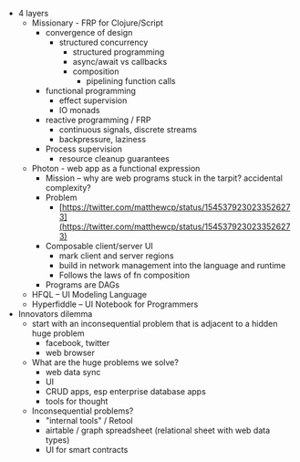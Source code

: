 - 4 layers
	- Missionary - FRP for Clojure/Script
		- convergence of design
			- structured concurrency
				- structured programming
				- async/await vs callbacks
				- composition
					- pipelining function calls
		- functional programming
			- effect supervision
			- IO monads
		- reactive programming / FRP
			- continuous signals, discrete streams
			- backpressure, laziness
		- Process supervision
			- resource cleanup guarantees
	- Photon - web app as a functional expression
		- Mission – why are web programs stuck in the tarpit? accidental complexity?
		- Problem
			- [https://twitter.com/matthewcp/status/1545379230233526273](https://twitter.com/matthewcp/status/1545379230233526273)
		- Composable client/server UI
			- mark client and server regions
			- build in network management into the language and runtime
			- Follows the laws of fn composition
		- Programs are DAGs
	- HFQL – UI Modeling Language
	- Hyperfiddle – UI Notebook for Programmers
- Innovators dilemma
	- start with an inconsequential problem that is adjacent to a hidden huge problem
		- facebook, twitter
		- web browser
	- What are the huge problems we solve?
		- web data sync
		- UI
		- CRUD apps, esp enterprise database apps
		- tools for thought
	- Inconsequential problems?
		- "internal tools" / Retool
		- airtable / graph spreadsheet (relational sheet with web data types)
		- UI for smart contracts
